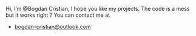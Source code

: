 Hi, I’m @Bogdan Cristian, I hope you like my projects. The code is a mess but it works right ?
You can contact me at
- bogdan-cristian@outlook.com

<!---
BogdanCristianDevelopment/BogdanCristianDevelopment is a ✨ special ✨ repository because its `README.md` (this file) appears on your GitHub profile.
You can click the Preview link to take a look at your changes.
--->
